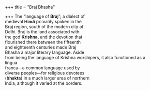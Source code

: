 +++
title = "Braj Bhasha"

+++
The “language of **Braj**”; a dialect of  
medieval **Hindi** primarily spoken in the  
Braj region, south of the modern city of  
Delhi. Braj is the land associated with  
the god **Krishna**, and the devotion that  
flourished there between the fifteenth  
and eighteenth centuries made Braj  
Bhasha a major literary language. Aside  
from being the language of Krishna worshipers, it also functioned as a lingua  
franca—a common language used by  
diverse peoples—for religious devotees  
(**bhakta**) in a much larger area of northern  
India, although it varied at the borders.